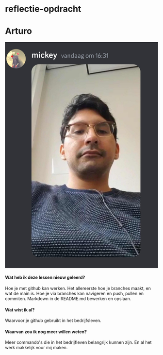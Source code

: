 # reflectie-opdracht

# Arturo

![Arturo](arturo.jpg)

#### Wat heb ik deze lessen nieuw geleerd?

Hoe je met github kan werken. Het allereerste hoe je branches maakt, en wat de main is. Hoe je via branches kan navigeren en push, pullen en commiten.
Markdown in de README.md bewerken en opslaan.


#### Wat wist ik al?

Waarvoor je github gebruikt in het bedrijfsleven. 


#### Waarvan zou ik nog meer willen weten?

Meer commando's die in het bedrijfleven belangrijk kunnen zijn. En al het werk makkelijk voor mij maken.